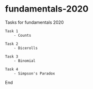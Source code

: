 # fundamentals-2020

Tasks for fundamentals 2020

    Task 1 
        - Counts

    Task 2 
        - Dicerolls

    Task 3 
        - Binomial

    Task 4 
        - Simpson's Paradox


End